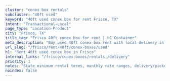 ```yaml
---
cluster: "conex box rentals"
subcluster: "40ft used"
keyword: "40ft used conex box for rent Frisco, TX"
intent: "Transactional-Local"
page_type: "Location-Product"
city: "Frisco, TX"
title_tag: "Frisco 40ft conex box for rent | LC Container"
meta_description: "Buy used 40ft conex box rent with local delivery in Frisco, TX. LC Container — local Since 2003. Request a fast quote today."
url_slug: "/frisco/rent/40ft/conex-boxes/used"
h1: "Rent 40ft used conex box in Frisco"
internal_links: "/frisco/conex-boxes/rentals,/delivery"
priority: 1
notes: "State minimum rental terms, monthly rate ranges, delivery/pickup fees, service area."
noindex: false
---
```


<!-- TODO: Add unique city/inventory copy, images, and internal links here. -->
